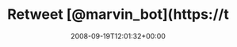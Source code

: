 ---
retweeted: false
source: <a href="http://twitter.com" rel="nofollow">Twitter Web Client</a>
entities:
  hashtags: []
  symbols: []
  user_mentions:
  - name: marvin android
    screen_name: marvin_bot
    indices:
    - '8'
    - '19'
    id_str: '6700222'
    id: '6700222'
  urls: []
display_text_range:
- '0'
- '65'
favorite_count: '0'
id_str: '927129652'
truncated: false
retweet_count: '0'
id: '927129652'
created_at: Fri Sep 19 12:01:32 +0000 2008
favorited: false
full_text: 'Retweet [@marvin_bot](https://twitter.com/marvin_bot): It doesn''t take
  me long to get nothing done.'
lang: en
tags:
- pesos:twitter
date: '2008-09-19T12:01:32+00:00'
src: https://twitter.com/bascht/status/927129652
original_url: https://twitter.com/bascht/status/927129652
type: twitter_tweet
text: 'Retweet [@marvin_bot](https://twitter.com/marvin_bot): It doesn''t take me
  long to get nothing done.'
title: Retweet [@marvin_bot](https://t

---